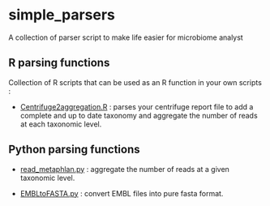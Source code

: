 # simple_parsers
 A collection of parser script to make life easier for microbiome analyst

 ## R parsing functions 

 Collection of R scripts that can be used as an R function in your own scripts :

 * [Centrifuge2aggregation.R](Centrifuge2aggregation) : parses your centrifuge report file to add a complete and up to date taxonomy and aggregate the number of reads at each taxonomic level.


## Python parsing functions

 * [read_metaphlan.py](MetaphlanParser) : aggregate the number of reads at a given taxonomic level.

  * [EMBLtoFASTA.py](EMBLtoFASTA) : convert EMBL files into pure fasta format.
